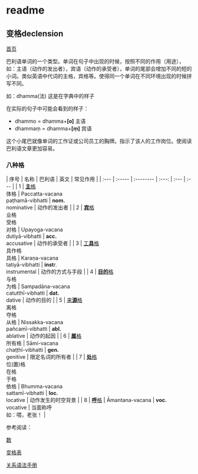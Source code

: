 # readme

## 变格declension

[首页](../summary.md)

巴利语单词的一个类型。单词在句子中出现的时候，按照不同的作用（用途），如：主语（动作的发出者），宾语（动作的承受者），单词的尾部会增加不同的短的小词。类似英语中代词的主格，宾格等。使得同一个单词在不同环境出现的时候拼写不同。

如：dhamma\(法\) 这是在字典中的样子

在实际的句子中可能会看到的样子：

* dhammo = dhamma+**\[o\]** 主语
* dhammaṃ = dhamma+**\[ṃ\]** 宾语

这个小尾巴就像单词的工作证或公司员工的胸牌。指示了该人的工作岗位。使阅读巴利语文章更加容易。

### 八种**格**

| 序号 | 名称 | 巴利语 | 英文 | 常见作用 |
| :--- | :----- | :-------- | :---: | :--- | :--- |
| 1 | [**主**格](nom.md)<br>体格 | Paccatta-vacana<br>paṭhamā-vibhatti | **nom.**<br>nominative | 动作的发出者 |
| 2 | [**宾**格](acc.md)<br>业格<br>受格<br>对格 | Upayoga-vacana<br>dutiyā-vibhatti | **acc.**<br>accusative | 动作的承受者 |
| 3 | [工**具**格](instr.md)<br>具作格<br>具格 | Karaṇa-vacana<br>tatiyā-vibhatti | **inst**r.<br>instrumental | 动作的方式与手段 |
| 4 | [**目的**格](dat.md)<br>与格<br>为格 | Sampadāna-vacana<br>catutthī-vibhatti | **dat.**<br>dative | 动作的目的 |
| 5 | [来**源**格](abl.md)<br>离格<br>夺格<br>从格 | Nissakka-vacana<br>pañcamī-vibhatti | **abl.**<br>ablative | 动作的起因 |
| 6 | [**属**格](gen.md)<br>所有格 | Sāmi-vacana<br>chaṭṭhī-vibhatti | **gen.**<br>genitive | 限定名词的所有者 |
| 7 | [**处**格](loc.md)<br>位\(置\)格<br>在格<br>于格<br>依格 | Bhumma-vacana<br>sattamī-vibhatti | **loc.**<br>locative | 动作发生的时空背景 |
| 8 | [**呼**格](voc.md) | Āmantana-vacana | **voc.**<br>vocative | 当面称呼<br>如：喂，老张！ |



参考阅读：

[数](number.md)

[变格表](ending-table.md)

[关系语法手册](https://github.com/visuddhinanda/pali-handbook/tree/2bdb9c6f5be84217fa8f6966ef2e5d108d7ef6d3/basic-relation/summary.md)

